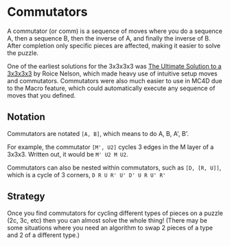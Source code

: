 # Commutators

A commutator (or comm) is a sequence of moves where you do a sequence A, then a sequence B, then the inverse of A, and finally the inverse of B. After completion only specific pieces are affected, making it easier to solve the puzzle.

One of the earliest solutions for the 3x3x3x3 was [The Ultimate Solution to a 3x3x3x3](https://superliminal.com/cube/solution/solution.htm) by Roice Nelson, which made heavy use of intuitive setup moves and commutators. Commutators were also much easier to use in MC4D due to the Macro feature, which could automatically execute any sequence of moves that you defined.

## Notation

Commutators are notated `[A, B]`, which means to do A, B, A', B'.

For example, the commutator `[M', U2]` cycles 3 edges in the M layer of a 3x3x3. Written out, it would be `M' U2 M U2`. 

Commutators can also be nested within commutators, such as `[D, [R, U]]`, which is a cycle of 3 corners, `D R U R' U' D' U R U' R'`

## Strategy

Once you find commutators for cycling different types of pieces on a puzzle (2c, 3c, etc) then you can almost solve the whole thing! (There may be some situations where you need an algorithm to swap 2 pieces of a type and 2 of a different type.)
